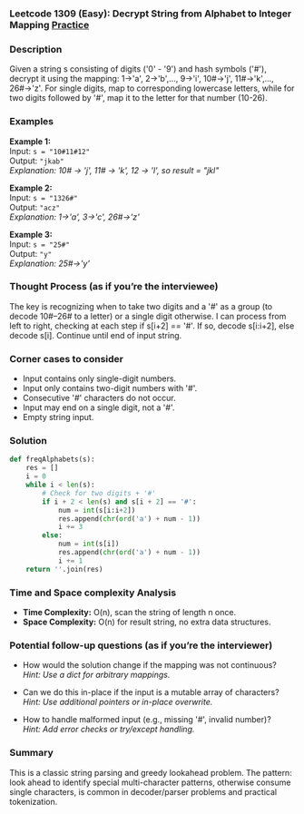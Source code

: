 ### Leetcode 1309 (Easy): Decrypt String from Alphabet to Integer Mapping [Practice](https://leetcode.com/problems/decrypt-string-from-alphabet-to-integer-mapping)

### Description  
Given a string s consisting of digits ('0' - '9') and hash symbols ('#'), decrypt it using the mapping: 1→'a', 2→'b',..., 9→'i', 10#→'j', 11#→'k',..., 26#→'z'. For single digits, map to corresponding lowercase letters, while for two digits followed by '#', map it to the letter for that number (10-26).

### Examples  
**Example 1:**  
Input: `s = "10#11#12"`  
Output: `"jkab"`  
*Explanation: 10# → 'j', 11# → 'k', 12 → 'l', so result = "jkl"*

**Example 2:**  
Input: `s = "1326#"`  
Output: `"acz"`  
*Explanation: 1→'a', 3→'c', 26#→'z'*

**Example 3:**  
Input: `s = "25#"`  
Output: `"y"`  
*Explanation: 25#→'y'*

### Thought Process (as if you’re the interviewee)  
The key is recognizing when to take two digits and a '#' as a group (to decode 10#–26# to a letter) or a single digit otherwise. I can process from left to right, checking at each step if s[i+2] == '#'. If so, decode s[i:i+2], else decode s[i]. Continue until end of input string.

### Corner cases to consider  
- Input contains only single-digit numbers.
- Input only contains two-digit numbers with '#'.
- Consecutive '#' characters do not occur.
- Input may end on a single digit, not a '#'.
- Empty string input.

### Solution

```python
def freqAlphabets(s):
    res = []
    i = 0
    while i < len(s):
        # Check for two digits + '#'
        if i + 2 < len(s) and s[i + 2] == '#':
            num = int(s[i:i+2])
            res.append(chr(ord('a') + num - 1))
            i += 3
        else:
            num = int(s[i])
            res.append(chr(ord('a') + num - 1))
            i += 1
    return ''.join(res)
```

### Time and Space complexity Analysis  
- **Time Complexity:** O(n), scan the string of length n once.
- **Space Complexity:** O(n) for result string, no extra data structures.

### Potential follow-up questions (as if you’re the interviewer)  
- How would the solution change if the mapping was not continuous?  
  *Hint: Use a dict for arbitrary mappings.*

- Can we do this in-place if the input is a mutable array of characters?  
  *Hint: Use additional pointers or in-place overwrite.*

- How to handle malformed input (e.g., missing '#', invalid number)?  
  *Hint: Add error checks or try/except handling.*

### Summary
This is a classic string parsing and greedy lookahead problem. The pattern: look ahead to identify special multi-character patterns, otherwise consume single characters, is common in decoder/parser problems and practical tokenization.